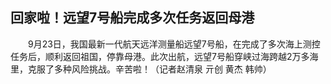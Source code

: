 ## 回家啦！远望7号船完成多次任务返回母港
　　9月23日，我国最新一代航天远洋测量船远望7号船，在完成了多次海上测控任务后，顺利返回祖国，停靠母港。此次出航，远望7号船穿峡过海跨越2万多海里，克服了多种风险挑战。辛苦啦！（记者赵清泉 亓创 黄杰 韩帅）


